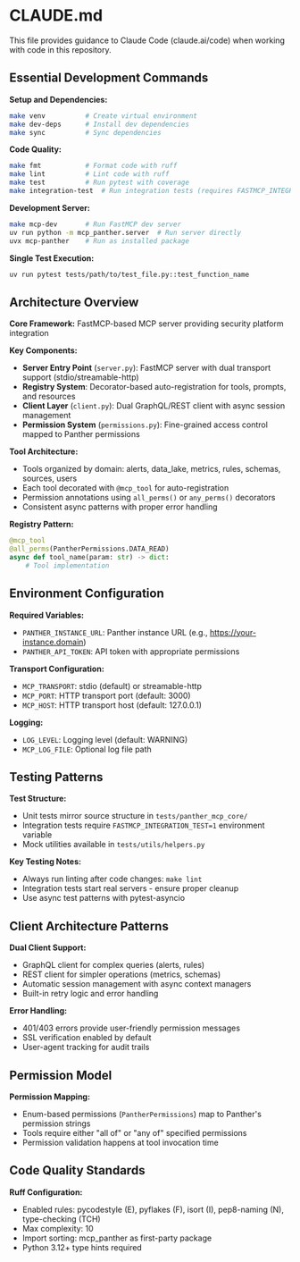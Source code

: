 # CLAUDE.md

This file provides guidance to Claude Code (claude.ai/code) when working with code in this repository.

## Essential Development Commands

**Setup and Dependencies:**
```bash
make venv          # Create virtual environment
make dev-deps      # Install dev dependencies  
make sync          # Sync dependencies
```

**Code Quality:**
```bash
make fmt           # Format code with ruff
make lint          # Lint code with ruff
make test          # Run pytest with coverage
make integration-test  # Run integration tests (requires FASTMCP_INTEGRATION_TEST=1)
```

**Development Server:**
```bash
make mcp-dev       # Run FastMCP dev server
uv run python -m mcp_panther.server  # Run server directly
uvx mcp-panther    # Run as installed package
```

**Single Test Execution:**
```bash
uv run pytest tests/path/to/test_file.py::test_function_name
```

## Architecture Overview

**Core Framework:** FastMCP-based MCP server providing security platform integration

**Key Components:**
- **Server Entry Point** (`server.py`): FastMCP server with dual transport support (stdio/streamable-http)
- **Registry System**: Decorator-based auto-registration for tools, prompts, and resources
- **Client Layer** (`client.py`): Dual GraphQL/REST client with async session management
- **Permission System** (`permissions.py`): Fine-grained access control mapped to Panther permissions

**Tool Architecture:**
- Tools organized by domain: alerts, data_lake, metrics, rules, schemas, sources, users
- Each tool decorated with `@mcp_tool` for auto-registration
- Permission annotations using `all_perms()` or `any_perms()` decorators
- Consistent async patterns with proper error handling

**Registry Pattern:**
```python
@mcp_tool
@all_perms(PantherPermissions.DATA_READ)
async def tool_name(param: str) -> dict:
    # Tool implementation
```

## Environment Configuration

**Required Variables:**
- `PANTHER_INSTANCE_URL`: Panther instance URL (e.g., https://your-instance.domain)
- `PANTHER_API_TOKEN`: API token with appropriate permissions

**Transport Configuration:**
- `MCP_TRANSPORT`: stdio (default) or streamable-http
- `MCP_PORT`: HTTP transport port (default: 3000)
- `MCP_HOST`: HTTP transport host (default: 127.0.0.1)

**Logging:**
- `LOG_LEVEL`: Logging level (default: WARNING)
- `MCP_LOG_FILE`: Optional log file path

## Testing Patterns

**Test Structure:**
- Unit tests mirror source structure in `tests/panther_mcp_core/`
- Integration tests require `FASTMCP_INTEGRATION_TEST=1` environment variable
- Mock utilities available in `tests/utils/helpers.py`

**Key Testing Notes:**
- Always run linting after code changes: `make lint`
- Integration tests start real servers - ensure proper cleanup
- Use async test patterns with pytest-asyncio

## Client Architecture Patterns

**Dual Client Support:**
- GraphQL client for complex queries (alerts, rules)
- REST client for simpler operations (metrics, schemas)
- Automatic session management with async context managers
- Built-in retry logic and error handling

**Error Handling:**
- 401/403 errors provide user-friendly permission messages
- SSL verification enabled by default
- User-agent tracking for audit trails

## Permission Model

**Permission Mapping:**
- Enum-based permissions (`PantherPermissions`) map to Panther's permission strings
- Tools require either "all of" or "any of" specified permissions
- Permission validation happens at tool invocation time

## Code Quality Standards

**Ruff Configuration:**
- Enabled rules: pycodestyle (E), pyflakes (F), isort (I), pep8-naming (N), type-checking (TCH)
- Max complexity: 10
- Import sorting: mcp_panther as first-party package
- Python 3.12+ type hints required
